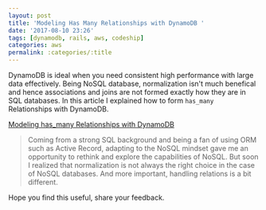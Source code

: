 ```yaml
---
layout: post
title: 'Modeling Has Many Relationships with DynamoDB '
date: '2017-08-10 23:26'
tags: [dynamodb, rails, aws, codeship]
categories: aws
permalink: :categories/:title 
---
```


DynamoDB is ideal when you need consistent high performance with large data effectively. Being NoSQL database, normalization isn't much benefical and hence associations and joins are not formed exactly how they are in SQL databases. In this article I explained how to form `has_many` Relationships with DynamoDB.  

[Modeling has_many Relationships with DynamoDB](https://blog.codeship.com/modeling-has_many-relationships-with-dynamodb/)

> Coming from a strong SQL background and being a fan of using ORM such as Active Record, adapting to the NoSQL mindset gave me an opportunity to rethink and explore the capabilities of NoSQL. But soon I realized that normalization is not always the right choice in the case of NoSQL databases. And more important, handling relations is a bit different.

Hope you find this useful, share your feedback.
